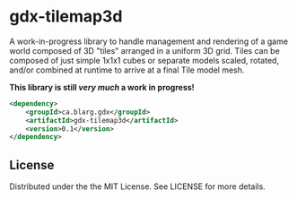 gdx-tilemap3d
=============

A work-in-progress library to handle management and rendering of a game world composed of 3D "tiles" arranged in a
uniform 3D grid. Tiles can be composed of just simple 1x1x1 cubes or separate models scaled, rotated, and/or combined
at runtime to arrive at a final Tile model mesh.

**This library is still _very much_ a work in progress!**

```xml
<dependency>
    <groupId>ca.blarg.gdx</groupId>
    <artifactId>gdx-tilemap3d</artifactId>
    <version>0.1</version>
</dependency>
```

## License

Distributed under the the MIT License. See LICENSE for more details.
